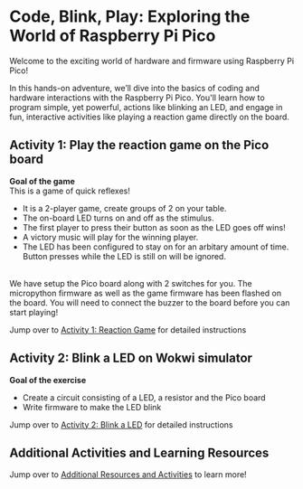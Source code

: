 # Code, Blink, Play: Exploring the World of Raspberry Pi Pico

Welcome to the exciting world of hardware and firmware using Raspberry Pi Pico!

In this hands-on adventure, we’ll dive into the basics of coding and hardware interactions with the Raspberry Pi Pico. You'll learn how to program simple, yet powerful, actions like blinking an LED, and engage in fun, interactive activities like playing a reaction game directly on the board.


## Activity 1: Play the reaction game on the Pico board

  **Goal of the game**<br>
    This is a game of quick reflexes! <br>
  * It is a 2-player game, create groups of 2 on your table. <br>
  * The on-board LED turns on and off as the stimulus. <br>
  * The first player to press their button as soon as the LED goes off wins! <br>
  * A victory music will play for the winning player. <br>
  * The LED has been configured to stay on for an arbitary amount of time. Button presses while the LED is still on will be ignored. <br> <br>

   We have setup the Pico board along with 2 switches for you. The micropython firmware as well as the game firmware has been flashed on the board. You will need to connect the buzzer to the board before you can start playing!

   Jump over to [Activity 1: Reaction Game](https://github.com/GHCFW/building_blocks_pico/blob/main/ReactionGame.md) for detailed instructions

   
 ## Activity 2: Blink a LED on Wokwi simulator 

   **Goal of the exercise**<br>
   * Create a circuit consisting of a LED, a resistor and the Pico board
   * Write firmware to make the LED blink

   Jump over to [Activity 2: Blink a LED](https://github.com/GHCFW/building_blocks_pico/blob/main/BlinkLED.md) for detailed instructions


 ## Additional Activities and Learning Resources

   Jump over to [Additional Resources and Activities](https://github.com/GHCFW/building_blocks_pico/blob/main/AdditionalExercises.md) to learn more!
